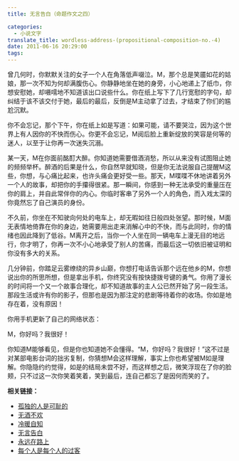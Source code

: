 ```yaml
---
title: 无言告白（命题作文之四）

categories:
  - 小说文字
translate_title: wordless-address-(propositional-composition-no.-4)
date: 2011-06-16 20:29:00
tags:
---
```


曾几何时，你默默关注的女子一个人在角落低声啜泣。M，那个总是笑靥如花的姑娘，那一次不知为何却满腹伤心。你静静地坐在她的身旁，小心地递上了纸巾，你想安慰她，却嗫嚅地不知道该出口说些什么。你在纸上写下了几行宽慰的字句，却纠结于该不该交付于她，最后的最后，反倒是M主动拿了过去，才结束了你们的尴尬沉默。

你不会忘记，那个下午，你在纸上如是写道：如果可能，请不要哭泣，因为这个世界上有人因你的不快而伤心。你更不会忘记，M阅后脸上重新绽放的笑容是何等的迷人，以至于让你再一次迷失沉溺。

某一天，M在你面前酩酊大醉。你知道她需要借酒消愁，所以从来没有试图阻止她的频频举杯。醉酒的后果是什么，你自然早就知晓，但是你无法说服自己提醒M这些，你想，与心痛比起来，也许头痛会更好受一些。那天，M喋喋不休地讲着另外一个人的故事，却把你的手攥得很紧。那一瞬间，你感到一种无法承受的重量压在你的肩上，并自此常伴你的内心。你临时客串了另外一个人的角色，而入戏太深的你竟然忘了自己演员的身份。

不久前，你坐在不知驶向何处的电车上，却无暇如往日般四处张望。那时候，M面无表情地倚靠在你的身边，她需要用出走来消解心中的不快，而与此同时，你的情绪也因此降到了低谷。M离开之后，当你一个人坐在同一辆电车上漫无目的地远行，你才明了，你再一次不小心地承受了别人的苦痛，而最后这一切依旧被证明和你没有多大的关系。

几分钟前，你踏足云雾缭绕的异乡山巅，你想打电话告诉那个远在他乡的M，你想说出你的所思所想，但是拿出手机，你终究没有按快捷拨号键的勇气。你用了漫长的时间将一个又一个故事合理化，却不知道故事的主人公已然开始了另一段生活。那段生活或许有你的影子，但那也是因为那注定的悲剧等待着你的收场。你如是地存在着，没有原因！

你用手机更新了自己的网络状态：

M，你好吗？我很好！

你知道M能够看见，但是你也知道她不会懂得。“M，你好吗？我很好！”这不过是对某部电影台词的拙劣复制，你猜想M会这样理解，事实上你也希望被M如是理解。你隐隐约约觉得，如是的结局未尝不好，而这样想之后，微笑浮现在了你的脸颊，只不过这一次你笑着笑着，笑到最后，连自己都忘了是因何而笑的了。

**相关链接：**
- [孤独的人是可耻的](/2011/04/loners-are-disgraceful.html)
- [无酒不欢](/2011/05/no-wine-untasted.html)
- [冷暖自知](/2011/05/cold-and-warm-self-knowledge-(proposition-composition-3).html)
- [无言告白](/2011/06/wordless-address-(propositional-composition-no.-4).html)
- [永远在路上](/2011/05/always-on-the-road-(proposition-5).html)
- [每个人是每个人的过客](/2011/06/everyone-is-everyone's-passer-by-(proposition-6).html)